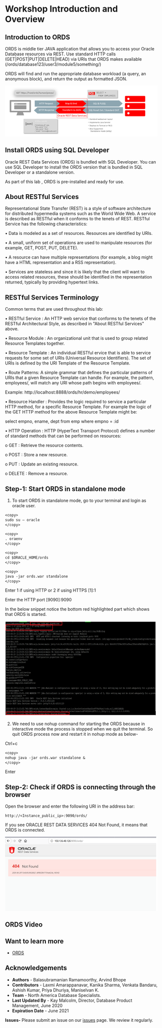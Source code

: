 # Workshop Introduction and Overview

## Introduction to ORDS

ORDS is middle tier JAVA application that allows you to access your Oracle Database resources via REST. Use standard HTTP calls (GET|POST|PUT|DELETE|HEAD) via URIs that ORDS makes available (/ords/database123/user3/module5/something/)


ORDS will find and run the appropriate database workload (a query, an anonymous block), and return the output as formatted JSON.

![](./images/ords1.png " ") 

## Install ORDS using SQL Developer

Oracle REST Data Services (ORDS) is bundled with SQL Developer. You can use SQL Developer to install the ORDS version that is bundled in SQL Developer or a standalone version.

As part of this lab , ORDS is pre-installed and ready for use.

## About RESTful Services 

Representational State Transfer (REST) is a style of software architecture for distributed hypermedia systems such as the World Wide Web. A service is described as RESTful when it conforms to the tenets of REST.  RESTful Service has the following characteristics: 

•	Data is modeled as a set of resources. Resources are identified by URIs. 

•	A small, uniform set of operations are used to manipulate resources (for example, GET, POST, PUT, DELETE). 

•	A resource can have multiple representations (for example, a blog might have a HTML representation and a RSS representation). 

•	Services are stateless and since it is likely that the client will want to access related resources, these should be identified in the representation returned, typically by providing hypertext links. 


## RESTful Services Terminology 

Common terms that are used throughout this lab: 

•	RESTful Service : An HTTP web service that conforms to the tenets of the RESTful Architectural Style, as described in "About RESTful Services" above. 

•	Resource Module : An organizational unit that is used to group related Resource Templates together. 

•	Resource Template : An individual RESTful ervice that is able to service requests for some set of URIs (Universal Resource Identifiers). The set of URIs is defined by the URI Template of the Resource Template.

•	Route Patterns: A simple grammar that defines the particular patterns of URIs that a given Resource Template can handle. For example, the pattern, employees/, will match any URI whose path begins with employees/. 

Example: http://localhost:8888/ords/hr/demo/employees/ 

•	Resource Handler : Provides the logic required to service a particular HTTP method, for a specific Resource Template. For example the logic of the GET HTTP method for the above Resource Template might be:

select empno, ename, dept from emp where empno = :id

•	HTTP Operation : HTTP (HyperText Transport Protocol) defines a number of standard methods that can be performed on resources:

o	GET : Retrieve the resource contents. 

o	POST : Store a new resource.

o	PUT : Update an existing resource. 

o	DELETE : Remove a resource. 

## Step-1: Start ORDS in standalone mode

1.	To start ORDS in standalone mode, go to your terminal and login as oracle user.

````
<copy>
sudo su – oracle
</copy>
````

````
<copy>
. oraenv
</copy>
````
````
<copy>
cd $ORACLE_HOME/ords
</copy>
````

````
<copy>
java -jar ords.war standalone
</copy>
````

Enter 1 if using HTTP or 2 if using HTTPS [1]:1

Enter the HTTP port [9090]:9090

In the below snippet notice the bottom red highlighted part which shows that ORDS is started.

![](./images/ordsnew1.png " ") 

2.	We need to use nohup command for starting the ORDS  because in interactive mode the process is stopped when we quit the terminal. So quit ORDS process now and restart it in nohup mode as below-

Ctrl+c

````
<copy>
nohup java -jar ords.war standalone &
</copy>
````

Enter


## Step-2: Check if ORDS is connecting through the browser

Open the browser and enter the following URI in the address bar:

````
http://<Instance_public_ip>:9090/ords/
````

If you see ORACLE REST DATA SERVICES 404 Not Found, it means that ORDS is connected. 

![](./images/ords6.png " ") 

## ORDS Video
  
  [](youtube:rvxTbTuUm5k)
  

## Want to learn more
- [ORDS](https://www.oracle.com/in/database/technologies/appdev/rest.html)

## Acknowledgements

- **Authors** - Balasubramanian Ramamoorthy, Arvind Bhope
- **Contributors** - Laxmi Amarappanavar, Kanika Sharma, Venkata Bandaru, Ashish Kumar, Priya Dhuriya, Maniselvan K.
- **Team** - North America Database Specialists.
- **Last Updated By** - Kay Malcolm, Director, Database Product Management, June 2020
- **Expiration Date** - June 2021   

**Issues-**
Please submit an issue on our [issues](https://github.com/oracle/learning-library/issues) page. We review it regularly.
      

